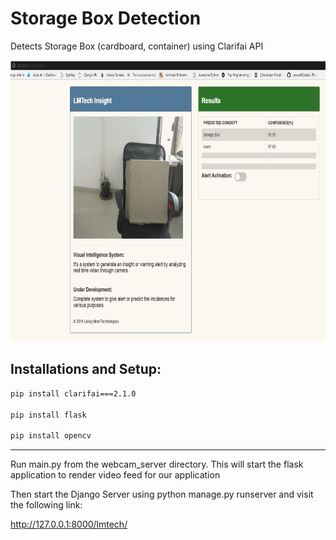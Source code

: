# Storage Box Detection
Detects Storage Box (cardboard, container) using Clarifai API



 <p align="center">
  <img src="storagebox_detection_frontend.jpg" width=700 height=450>
 </p> 
 

## Installations and Setup:
```bash
pip install clarifai===2.1.0

pip install flask

pip install opencv

```

<hr>
Run main.py from the webcam_server directory. This will start the flask application to render video feed for our application


Then start the Django Server using python manage.py runserver and visit the following link:

http://127.0.0.1:8000/lmtech/
